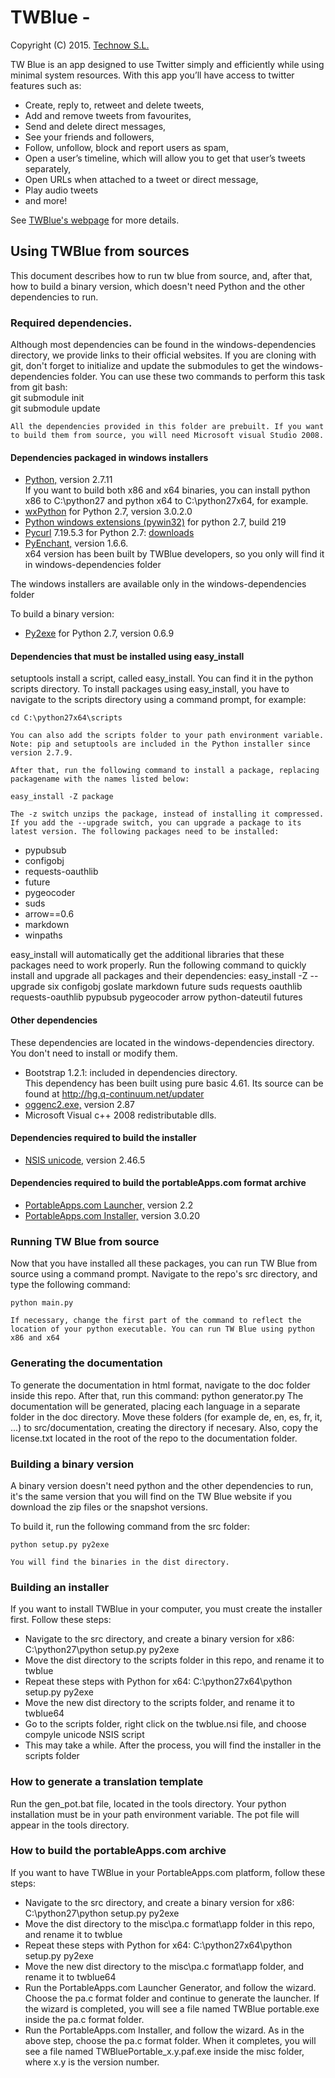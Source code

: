 TWBlue -
======

Copyright (C) 2015. [Technow S.L.](https://www.technow.es)

TW Blue is an app designed to use Twitter simply and efficiently while using minimal system resources.
With this app you’ll have access to twitter features such as:

* Create, reply to, retweet and delete tweets,
* Add and remove tweets from favourites,
* Send and delete direct messages,
* See your friends and followers,
* Follow, unfollow, block and report users as spam,
* Open a user’s timeline, which will allow you to get that user’s tweets separately,
* Open URLs when attached to a tweet or direct message,
* Play audio tweets
* and more!

See [TWBlue's webpage](http://twblue.es) for more details.

## Using TWBlue from sources

This document describes how to run tw blue from source, and, after that, how to build a binary version, which doesn't need Python and the other dependencies to run.

### Required dependencies.

Although most dependencies can be found in the windows-dependencies directory, we provide links to their official websites. If you are cloning with git, don't forget to initialize and update the submodules to get the windows-dependencies folder. You can use these two commands to perform this task from git bash:  
    git submodule init  
    git submodule update

	All the dependencies provided in this folder are prebuilt. If you want to build them from source, you will need Microsoft visual Studio 2008.

#### Dependencies packaged in windows installers

* [Python,](http://python.org) version 2.7.11  
If you want to build both x86 and x64 binaries, you can install python x86 to C:\python27 and python x64 to C:\python27x64, for example.
* [wxPython](http://www.wxpython.org) for Python 2.7, version 3.0.2.0
* [Python windows extensions (pywin32)](http://www.sourceforge.net/projects/pywin32/) for python 2.7, build 219
* [Pycurl](http://pycurl.sourceforge.net) 7.19.5.3 for Python 2.7: [downloads](https://pypi.python.org/pypi/pycurl/7.19.5.3)
* [PyEnchant,](http://pythonhosted.org/pyenchant/) version 1.6.6.  
x64 version has been built by TWBlue developers, so you only will find it in windows-dependencies folder

The windows installers are available only in the windows-dependencies folder

To build a binary version:

* [Py2exe](http://www.sourceforge.net/projects/py2exe/) for Python 2.7, version 0.6.9

#### Dependencies that must be installed using easy_install

setuptools install a script, called easy_install. You can find it in the python scripts directory. To install packages using easy_install, you have to navigate to the scripts directory using a command prompt, for example:

    cd C:\python27x64\scripts

	You can also add the scripts folder to your path environment variable.
	Note: pip and setuptools are included in the Python installer since version 2.7.9.

	After that, run the following command to install a package, replacing packagename with the names listed below:

    easy_install -Z package

	The -z switch unzips the package, instead of installing it compressed. If you add the --upgrade switch, you can upgrade a package to its latest version. The following packages need to be installed:

* pypubsub
* configobj
* requests-oauthlib
* future
* pygeocoder
* suds
* arrow==0.6
* markdown
* winpaths

easy_install will automatically get the additional libraries that these packages need to work properly.
Run the following command to quickly install and upgrade all packages and their dependencies:
easy_install -Z --upgrade six configobj goslate markdown future suds requests oauthlib requests-oauthlib pypubsub pygeocoder arrow python-dateutil futures

#### Other dependencies

These dependencies are located in the windows-dependencies directory. You don't need to install or modify them.

* Bootstrap 1.2.1: included in dependencies directory.  
This dependency has been built using pure basic 4.61. Its source can be found at http://hg.q-continuum.net/updater
* [oggenc2.exe,](http://www.rarewares.org/ogg-oggenc.php) version 2.87  
* Microsoft Visual c++ 2008 redistributable dlls.

#### Dependencies required to build the installer

* [NSIS unicode,](http://www.scratchpaper.com/) version 2.46.5

#### Dependencies required to build the portableApps.com format archive

* [PortableApps.com Launcher,](http://portableapps.com/apps/development/portableapps.com_launcher) version 2.2
* [PortableApps.com Installer,](http://portableapps.com/apps/development/portableapps.com_installer) version 3.0.20

### Running TW Blue from source

Now that you have installed all these packages, you can run TW Blue from source using a command prompt. Navigate to the repo's src directory, and type the following command:

    python main.py

	If necessary, change the first part of the command to reflect the location of your python executable. You can run TW Blue using python x86 and x64

### Generating the documentation

To generate the documentation in html format, navigate to the doc folder inside this repo. After that, run this command:
python generator.py
The documentation will be generated, placing each language in a separate folder in the doc directory. Move these folders (for example de, en, es, fr, it, ...) to src/documentation, creating the directory if necesary.
Also, copy the license.txt located in the root of the repo to the documentation folder.

### Building a binary version

A binary version doesn't need python and the other dependencies to run, it's the same version that you will find on the TW Blue website if you download the zip files or the snapshot versions.

To build it, run the following command from the src folder:

    python setup.py py2exe

	You will find the binaries in the dist directory.

### Building an installer

If you want to install TWBlue in your computer, you must create the installer first. Follow these steps:

* Navigate to the src directory, and create a binary version for x86: C:\python27\python setup.py py2exe
* Move the dist directory to the scripts folder in this repo, and rename it to twblue
* Repeat these steps with Python for x64: C:\python27x64\python setup.py py2exe
* Move the new dist directory to the scripts folder, and rename it to twblue64
* Go to the scripts folder, right click on the twblue.nsi file, and choose compyle unicode NSIS script
* This may take a while. After the process, you will find the installer in the scripts folder

### How to generate a translation template

Run the gen_pot.bat file, located in the tools directory. Your python installation must be in your path environment variable. The pot file will appear in the tools directory.

### How to build the portableApps.com archive

If you want to have TWBlue in your PortableApps.com platform, follow these steps:

* Navigate to the src directory, and create a binary version for x86: C:\python27\python setup.py py2exe
* Move the dist directory to the misc\pa.c format\app folder in this repo, and rename it to twblue
* Repeat these steps with Python for x64: C:\python27x64\python setup.py py2exe
* Move the new dist directory to the misc\pa.c format\app folder, and rename it to twblue64
* Run the PortableApps.com Launcher Generator, and follow the wizard. Choose the pa.c format folder and continue to generate the launcher. If the wizard is completed, you will see a file named TWBlue portable.exe inside the pa.c format folder.
* Run the PortableApps.com Installer, and follow the wizard. As in the above step, choose the pa.c format folder. When it completes, you will see a file named TWBluePortable_x.y.paf.exe inside the misc folder, where x.y is the version number.

